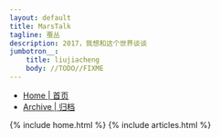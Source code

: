 ```yaml
---
layout: default
title: MarsTalk
tagline: 蚕丛
description: 2017，我想和这个世界谈谈
jumbotron__:
    title: liujiacheng
    body: //TODO//FIXME
---
```

<!-- Nav tabs -->
<ul class="nav nav-pills nav-justifiedx">
    <li class="active"><a href="/">Home | 首页</a></li>
    <li class=""><a href="/archive.html">Archive | 归档</a></li>
</ul>
{% include home.html %}
{% include articles.html %}
